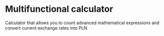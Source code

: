 # Multifunctional calculator
Calculator that allows you to count advanced mathematical expressions and convert current exchange rates into PLN
